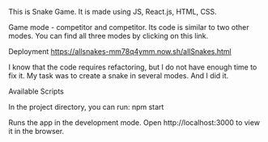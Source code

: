 This is Snake Game. It is made using JS, React.js, HTML, CSS.

Game mode - competitor and competitor. Its code is similar to two other modes. You can find all three modes by clicking on this link.

Deployment https://allsnakes-mm78q4ymm.now.sh/allSnakes.html 

I know that the code requires refactoring, but I do not have enough time to fix it.
My task was to create a snake in several modes. And I did it.

Available Scripts

In the project directory, you can run: npm start

Runs the app in the development mode. Open http://localhost:3000 to view it in the browser.



